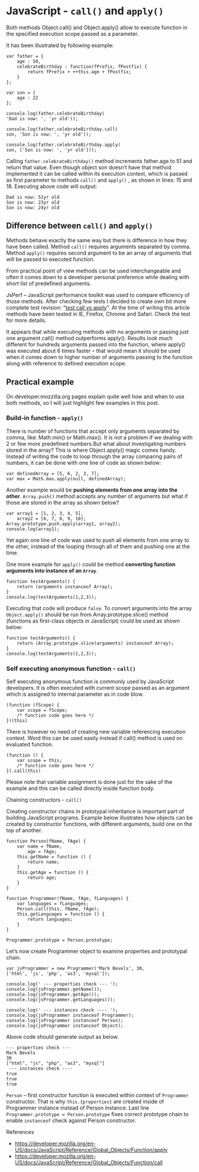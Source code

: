 
# JavaScript - `call()` and `apply()`

Both methods  Object.call()  and Object.apply() allow to execute function in the specified execution scope passed as a parameter.


It has been  illustrated by following example:

```
var father = {
    age : 50,
    celebrateBirthday : function(fPrefix, fPostfix) {
        return fPrefix + ++this.age + fPostfix;
    }
};

var son = {
    age : 22
};

console.log(father.celebrateBirthday(
'Dad is now: ', 'yr old'));

console.log(father.celebrateBirthday.call(
son, 'Son is now: ', 'yr old'));

console.log(father.celebrateBirthday.apply(
son, ['Son is now: ', 'yr old']));
```


Calling `father.celebrateBirthday()` method increments father.age to 51 and return that value. Even though object son doesn’t have that method implemented it can be called within its execution context, which is passed as first parameter to methods `call()` and `apply()` , as shown in lines: 15 and 18. Executing above code will output:

```
Dad is now: 51yr old
Son is now: 23yr old
Son is now: 24yr old
```

## Difference between `call()` and  `apply()`

Methods behave exactly the same way but there is difference in how they have been called. Method  `call()`  requires arguments separated by comma. Method   `apply()`  requires second argument to be an array of arguments that will be passed to executed function.

From practical point of view methods can be used interchangeable and often it comes down to a developer personal preference while dealing with short list of predefined arguments.

JsPerf – JavaScript performance toolkit was used  to compare efficiency of those methods. After checking few tests I decided to create own bit more complete test revision: "[test call vs apply](http://jsperf.com/test-call-vs-apply/13)". At the time of writing this article methods have been tested in IE, Firefox, Chrome and Safari. Check the test for more details.

It appears that while executing methods with no arguments  or passing just one argument call() method outperforms apply(). Results look much different for hundreds arguments passed into the function, where apply() was executed about 6 times faster – that would mean it should be used when it comes down to higher number of arguments passing to the function along with reference to defined execution scope.

## Practical example

On developer.mozzilla.org pages explain quite well how and when to use both methods, so I will just highlight few examples in this post.

### Build-in function - `apply()`

There is number of functions that accept only arguments separated by comma, like: Math.min() or Math.max(). It is not a problem if we dealing with 2 or few more predefined numbers.But what about investigating numbers stored in the array? This is where Object.apply() magic comes handy. Instead of writing the code to loop through the array comparing pairs of numbers, it can be done with one line of code as shown below:

```
var definedArray = [5, 6, 2, 3, 7];
var max = Math.max.apply(null, definedArray);
```

Another example would be **pushing elements from one array into the other**. `Array.push()`  method accepts any number of arguments but what if those are stored in the array as shown below?

```
var array1 = [1, 2, 3, 4, 5],
    array2 = [6, 7, 8, 9, 10];
Array.prototype.push.apply(array1, array2);
console.log(array1);
```

Yet again one line of code was used to push all elements from one array to the other, instead of the looping through all of them and pushing one at the time.

One more example for `apply()` could be method **converting function arguments into instance of an `Array`**.

```
function testArguments() {
    return (arguments instanceof Array);
}
console.log(testArguments(1,2,3));
```

Executing that code will produce `false`. To convert arguments into the array `Object.apply()` should be run from Array.prototype.slice() method (functions as first-class objects in JavaScript) could be used as shown below:

```
function testArguments() {
    return (Array.prototype.slice(arguments) instanceof Array);
}
console.log(testArguments(1,2,3));
```

### Self executing anonymous function - `call()`

Self executing anonymous function is commonly used by JavaScript developers. It is often executed with current scope passed as an argument which is assigned to internal parameter as in code blow.

```
(function (fScope) {
    var scope = fScope;
    /* function code goes here */
})(this)
```

There is however no need of creating new variable referencing execution context. Word this can be used easily instead if call()  method is used on evaluated function.

```
(function () {
    var scope = this;
    /* function code goes here */
}).call(this)
```

Please note that variable assignment is done just for the sake of the example and  this can be called directly inside function body.

Chaining constructors - `call()`

Creating constructor chains in prototypal inheritance is important part of building JavaScript programs. Example below illustrates how objects can be created by constructor functions, with different arguments, build one on the top of another.

```
function Person(fName, fAge) {
	var name = fName,
		age = fAge;
	this.getName = function () {
		return name;
	}
	this.getAge = function () {
		return age;
	}   
}

function Programmer(fName, fAge, fLanguages) {
	var languages = fLanguages;
	Person.call(this, fName, fAge);
	this.getLanguages = function () {
		return languages;
	}
}

Programmer.prototype = Person.prototype;
```

Let’s now create Programmer object to examine properties and prototypal chain.
```
var jsProgrammer = new Programmer('Mark Bevels', 30,
['html', 'js', 'php', 'as3', 'mysql']);

console.log(' --- properties check --- ');
console.log(jsProgrammer.getName());
console.log(jsProgrammer.getAge());
console.log(jsProgrammer.getLanguages());

console.log(' --- instances check ---- ');
console.log(jsProgrammer instanceof Programmer);
console.log(jsProgrammer instanceof Person);
console.log(jsProgrammer instanceof Object);
```

Above code should generate output as below.

```
--- properties check ---
Mark Bevels
30
["html", "js", "php", "as3", "mysql"]
 --- instances check ----
true
true
true
```

`Person` – first constructor function is  executed within context of `Programmer` constructor. That is why   `this.{properties}` are created  inside of  Programmer instance instead of  Person instance. Last line  `Programmer.prototype = Person.prototype` fixes correct prototype chain to enable `instanceof` check against  Person constructor.


References

* https://developer.mozilla.org/en-US/docs/JavaScript/Reference/Global_Objects/Function/apply
* https://developer.mozilla.org/en-US/docs/JavaScript/Reference/Global_Objects/Function/call

